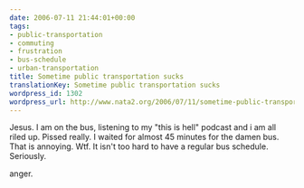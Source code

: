 ```yaml
---
date: 2006-07-11 21:44:01+00:00
tags:
- public-transportation
- commuting
- frustration
- bus-schedule
- urban-transportation
title: Sometime public transportation sucks
translationKey: Sometime public transportation sucks
wordpress_id: 1302
wordpress_url: http://www.nata2.org/2006/07/11/sometime-public-transportation-sucks/
---
```


Jesus. I am on the bus, listening to my "this is hell" podcast and i am all riled up. Pissed really. I waited for almost 45 minutes for the damen bus. That is annoying. Wtf. It isn't too hard to have a regular bus schedule. Seriously.

anger.
